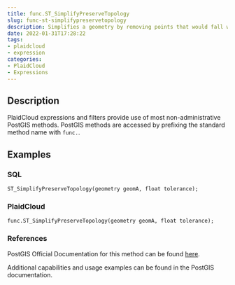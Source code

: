 ```yaml
---
title: func.ST_SimplifyPreserveTopology
slug: func-st-simplifypreservetopology
description: Simplifies a geometry by removing points that would fall within a specified distance tolerance.
date: 2022-01-31T17:28:22
tags:
- plaidcloud
- expression
categories:
- PlaidCloud
- Expressions
---
```



## Description


PlaidCloud expressions and filters provide use of most non-administrative PostGIS methods. PostGIS methods are accessed by prefixing the standard method name with `func.`.



## Examples


### SQL



```
ST_SimplifyPreserveTopology(geometry geomA, float tolerance);
```


### PlaidCloud



```
func.ST_SimplifyPreserveTopology(geometry geomA, float tolerance);
```


### References


PostGIS Official Documentation for this method can be found [here](https://postgis.net/docs/manual-3.1/ST_SimplifyPreserveTopology.html).



Additional capabilities and usage examples can be found in the PostGIS documentation.

